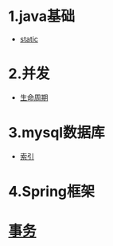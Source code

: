 # 1.java基础
* [static](javabase/static.md)
# 2.并发
* [生命周期](multiThread/threadLifeCycle.md)
# 3.mysql数据库
* [索引](mysql/index.md)
# 4.Spring框架
# [事务](spring/transaction.md)